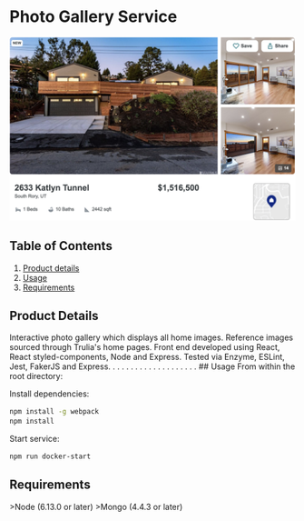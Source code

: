 # Photo Gallery Service

![](fecpic.png)

## Table of Contents

1. [Product details](#product-details)
2. [Usage](#usage)
3. [Requirements](#requirements)

## **Product Details**
<a name="product-details"/>
Interactive photo gallery which displays all home images. Reference images sourced through Trulia's home pages. Front end developed using React, React styled-components, Node and Express. Tested via Enzyme, ESLint, Jest, FakerJS and Express.
.
.
.
.
.
.
.
.
.
.
.
.
.
.
.
.
.
.
.
## Usage
<a name="usage"/>
From within the root directory:

Install dependencies: 
```sh
npm install -g webpack
npm install
```
Start service:

```sh
npm run docker-start
```

## **Requirements**
<a name="requirements"/>
>Node (6.13.0 or later)
>Mongo (4.4.3 or later)

